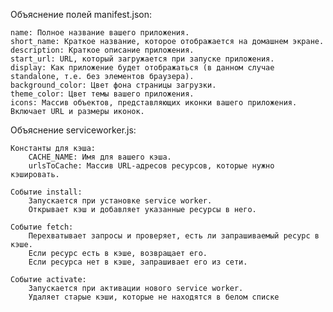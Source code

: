 Объяснение полей manifest.json:

    name: Полное название вашего приложения.
    short_name: Краткое название, которое отображается на домашнем экране.
    description: Краткое описание приложения.
    start_url: URL, который загружается при запуске приложения.
    display: Как приложение будет отображаться (в данном случае standalone, т.е. без элементов браузера).
    background_color: Цвет фона страницы загрузки.
    theme_color: Цвет темы вашего приложения.
    icons: Массив объектов, представляющих иконки вашего приложения. Включает URL и размеры иконок.

Объяснение serviceworker.js:

    Константы для кэша:
        CACHE_NAME: Имя для вашего кэша.
        urlsToCache: Массив URL-адресов ресурсов, которые нужно кэшировать.

    Событие install:
        Запускается при установке service worker.
        Открывает кэш и добавляет указанные ресурсы в него.

    Событие fetch:
        Перехватывает запросы и проверяет, есть ли запрашиваемый ресурс в кэше.
        Если ресурс есть в кэше, возвращает его.
        Если ресурса нет в кэше, запрашивает его из сети.

    Событие activate:
        Запускается при активации нового service worker.
        Удаляет старые кэши, которые не находятся в белом списке

